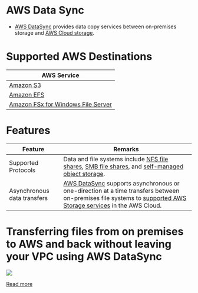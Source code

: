 # AWS Data Sync
- [AWS DataSync](https://aws.amazon.com/datasync/) provides data copy services between on-premises storage and [AWS Cloud storage](#supported-aws-destinations).

[](assets/AWS-Data-Sync.png)

# Supported AWS Destinations

| AWS Service                                                                                     |
|-------------------------------------------------------------------------------------------------|
| [Amazon S3](../../3_ObjectStorageS3/Readme.md)                                                  |
| [Amazon EFS](../../2_FileStorageTypes/AmazonEFS.md)                                             |
| [Amazon FSx for Windows File Server](../../2_FileStorageTypes/AmazonFsXForWindowsFileServer.md) |

# Features

| Feature                     | Remarks                                                                                                                                                                                         |
|-----------------------------|-------------------------------------------------------------------------------------------------------------------------------------------------------------------------------------------------|
| Supported Protocols         | Data and file systems include [NFS file shares](../../Network-Protocol-Support.md), [SMB file shares](../../Network-Protocol-Support.md), and [self-managed object storage]().                  |
| Asynchronous data transfers | [AWS DataSync]() supports asynchronous or one-direction at a time transfers between on-premises file systems to [supported AWS Storage services](#supported-aws-destinations) in the AWS Cloud. |

# Transferring files from on premises to AWS and back without leaving your VPC using AWS DataSync

![](https://d2908q01vomqb2.cloudfront.net/e1822db470e60d090affd0956d743cb0e7cdf113/2019/10/14/configuring-DataSync-to-use-Private-IPs-with-AWS-resources-mentioned-at-different-steps.png)

[Read more](https://aws.amazon.com/blogs/storage/transferring-files-from-on-premises-to-aws-and-back-without-leaving-your-vpc-using-aws-datasync/)